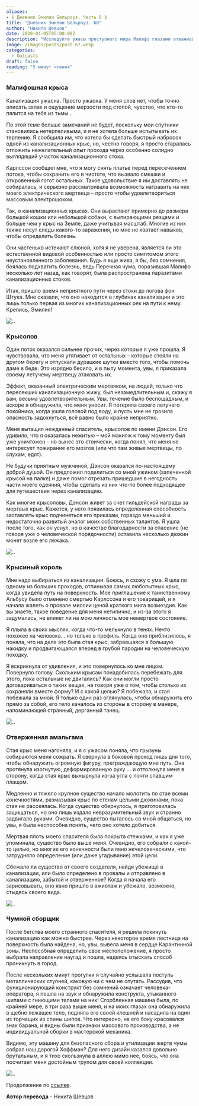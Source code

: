 ```yaml
---
aliases: 
- ⟪ Дневник Эмилии Бельроуз. Часть 8 ⟫
title: "Дневник Эмилии Бельроуз. №8"
author: "Никита Шевцов"
date: 2020-04-05T05:00:00Z
description: "Исследуйте ужасы преступного мира Малифо глазами отважной авантюристки, которая путешествует по гнилостным коллекторам и отбивается от электрически заряженной нежити. Испытайте напряжение и страх, когда она изо всех сил пытается остаться на плаву в неумолимом течении, пытаясь поддерживать чистоту своей одежды. | мистический рассказ"
image: /images/posts/post-67.webp
categories:
  - Outcasts
draft: false
reading: "5 минут чтения"
---
```


### Малифошная крыса

Канализация ужасна. Просто ужасна. У меня слов нет, чтобы точно описать запах и ощущение мерзости под стопой, чувство, что кто-то пялится на тебя из тьмы…

По этой теме больше замечаний не будет, поскольку мои спутники становились нетерпеливыми, и я не хотела больше испытывать их терпение. Я сообщила им, что хотела бы сделать быстрый набросок одной из канализационных крыс, но, честно говоря, я просто старалась отложить нежелательный опыт прохода через особенно солидно выглядящий участок канализационного стока.

Карлссон сообщил мне, что я могу снять платье перед пересечением потока, чтобы сохранить его в чистоте, что вызвало смешки и откровенный гогот остальных. Такое удовольствие я им доставлять не собиралась, и серьезно рассматривала возможность натравить на них моего электрического мертвеца – просто чтобы удовлетвориться массовым электрошоком.

Так, о канализационных крысах. Они вырастают примерно до размера большой кошки или небольшой собаки, с выпирающими резцами и больше чем у крыс на Земле, даже учитывая масштаб. Многие из них также несут следы какого-то заражения, но мне не хватает навыков, чтобы определить болезнь.

Они частенько истекают слюной, хотя я не уверена, является ли это естественной видовой особенностью или просто симптомом этого неустановленного заболевания. Будь я еще жива, я бы, без сомнения, боялась подхватить болезнь, ведь Перечная чума, поразившая Малифо несколько лет назад, как говорят, была распространена паразитами канализационных стоков.

Итак, пришло время неприятного пути через стоки до логова фон Штука. Мне сказали, что оно находится в глубинах канализации и это лишь только первая из многих канализационных рек на пути к нему. Крепись, Эмилия!

![..](/images/posts/post-62_img1.webp)


### Крысолов

Один поток оказался сильнее прочих, через которые я уже прошла. Я чувствовала, что меня утягивает от остальных – которые стояли на другом берегу и отпускали дурацкие шутки вместо того, чтобы помочь даме в беде. Это изрядно бесило, и в пылу момента, увы, я приказала своему летучему мертвецу атаковать их.

Эффект, оказанный электрическим мертвяком, на людей, только что пересекших канализационную жижу, был незамедлительным и, скажу я вам, весьма удовлетворительным. Увы, течение было беспощадным, и вскоре я обнаружила, что меня уносит. Я потеряла своего летучего покойника, когда ушла головой под воду, и пусть мне не грозила опасность задохнуться, всё равно было крайне неприятно.

Меня вытащил нежданный спаситель, крысолов по имени Дэнсон. Его удивило, что я оказалась нежитью – мой макияж к тому моменту был уже уничтожен – но вынес это стоически, когда понял, что меня не интересует пожирание его мозгов (или что там живые мертвецы, по слухам, едят).

Не будучи приятным мужчиной, Дэнсон оказался по-настоящему доброй душой. Он предложил поделиться со мной ужином (запеченной крысой на палке) и даже помог отрезать пришедшие в негодность части моего одеяния, чтобы сделать из них что-то более подходящее для путешествия через канализацию.

Как многие крысоловы, Дэнсон живет за счет гильдейской награды за мертвых крыс. Кажется, у него появилась определенная способность заставлять крыс подчиняться его приказам, гораздо меньший и недостаточно развитый аналог моих собственных талантов. Я ушла после того, как он уснул, но в качестве благодарности за спасение (не говоря уже о человеческой порядочности) оставила несколько дюжин монет возле его лежака.

![..](/images/posts/post-62_img2.webp)


### Крысиный король

Мне надо выбираться из канализации. Боюсь, я схожу с ума. Я шла по одному из больших проходов, отпинывая самых любопытных крыс, когда увидела путь на поверхность. Мое приглашение к таинственному Альбусу было отменено смертью Карлссона и его товарищей, и я начала жалеть о провале миссии ценой краткого мига возмездия. Как вы знаете, такое поведение для меня нетипично, и из-за этого я задумалась, не влияет ли на мою личность мое немертвое состояние.

Я плыла в своих мыслях, когда что-то мелькнуло в тенях. Нечто похожее на человека… но только в профиль. Когда оно приблизилось, я поняла, что на деле это была стая крыс, забравшаяся в большую накидку и продвигающаяся вперед в грубой пародии на человеческую походку.

Я вскрикнула от удивления, и это повернулось ко мне лицом. Повернуло голову. Скольким крысам понадобилась перебежать для этого, пока остальные не двигались? Как они могли просто договариваться о таких вещах, не говоря уже о том, чтобы столько их сохраняли вместе форму? И с какой целью? Я побежала, и стая побежала за мной. Я только один раз оглянулась, чтобы обнаружить его прямо за собой, его тело качалось из стороны в сторону в манере, напоминающей странный, дерганный танец.

![..](/images/posts/post-62_img3.webp)


### Отверженная амальгама

Стая крыс меня нагоняла, и я с ужасом поняла, что грызуны собираются меня сожрать. Я свернула в боковой проход лишь для того, чтобы обнаружить огромную фигуру, преграждающую мне путь. Она протянула изогнутую, деформированную руку ... и оттолкнула меня в сторону, когда стая крыс вынырнула из-за угла с почти спавшим плащом.

Медленно и тяжело крупное существо начало молотить по стае всеми конечностями, размазывая крыс по стенам целыми дюжинами, пока стая не рассеялась. Когда существо обернулось, я приготовилась защищаться, но оно лишь издало невразумительный звук и странно задвигало руками. Очевидно, существо пыталось со мной общаться, но увы, я была неспособна понять, чего оно хотело добиться.

Мертвая плоть моего спасителя была покрыта стежками, и как я уже упоминала, существо было выше меня. Очевидно, его собрали с какой-то целью, но многие его конечности были явно нечеловеческими, что затрудняло определение (или даже угадывание) этой цели.

Сбежало ли существо от своего создателя, найдя убежище в канализации, или было определено в провалы и отправлено в канализацию, забытой и отверженное? Когда я начала его зарисовывать, оно явно пришло в ажиотаж и убежало, возможно, стыдясь своего вида.

![..](/images/posts/post-62_img4.webp)


### Чумной сборщик

После бегства моего странного спасителя, я решила покинуть канализацию как можно быстрее. Через некоторое время лестница на поверхность была найдена, но, увы, вывела меня в сердце Карантинной зоны. Неспособная определить свое местоположение, я просто выбрала направление наугад и пошла, надеясь отыскать способ проникнуть в город.

После нескольких минут прогулки я случайно услышала поступь металлических ступней, каковую ни с чем не спутать. Рассудив, что функционирующий конструкт без сомнений означает человека-оператора, я пошла на звук и обнаружила конструкта, утыканного шипами с гниющими телами на них! Сгорбленная машина была, по крайней мере, в три раза выше меня, и на моих глазах она обнаружила в щебне лежащее тело, подняла его своей клешней и насадила на один из торчащих из спины шипов. Что интересно, на его боку красовался знак барана, и видны были признаки массового производства, а не индивидуальной сборки в мастерской механика.

Видимо, эту машину для безопасного сбора и утилизации жертв чумы собрал наш дорогой Хоффман? Для него дизайн казался довольно брутальным, и я тихо скользнула в аллею мимо нее, боясь, что она посчитает меня достойным трупом для своей коллекции.

![..](/images/posts/post-62_img5.webp)


Продолжение по [ссылке](http://malifaux.vercel.app/posts/post-63).


**Автор перевода** - Никита Шевцов

